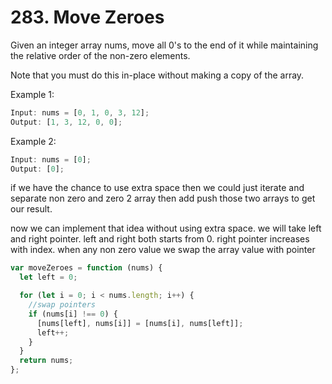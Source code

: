 # 283. Move Zeroes

Given an integer array nums, move all 0's to the end of it while maintaining the relative order of the non-zero elements.

Note that you must do this in-place without making a copy of the array.

Example 1:

```js
Input: nums = [0, 1, 0, 3, 12];
Output: [1, 3, 12, 0, 0];
```

Example 2:

```js
Input: nums = [0];
Output: [0];
```

if we have the chance to use extra space then we could just iterate and separate non zero and zero 2 array then add push those two arrays to get our result.

now we can implement that idea without using extra space.
we will take left and right pointer. left and right both starts from 0. right pointer increases with index. when any non zero value we swap the array value with pointer

```js
var moveZeroes = function (nums) {
  let left = 0;

  for (let i = 0; i < nums.length; i++) {
    //swap pointers
    if (nums[i] !== 0) {
      [nums[left], nums[i]] = [nums[i], nums[left]];
      left++;
    }
  }
  return nums;
};
```
